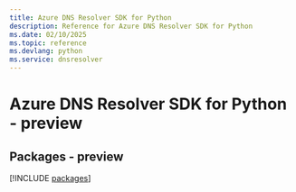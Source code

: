 ```yaml
---
title: Azure DNS Resolver SDK for Python
description: Reference for Azure DNS Resolver SDK for Python
ms.date: 02/10/2025
ms.topic: reference
ms.devlang: python
ms.service: dnsresolver
---
```

# Azure DNS Resolver SDK for Python - preview
## Packages - preview
[!INCLUDE [packages](dns-resolver-index.md)]